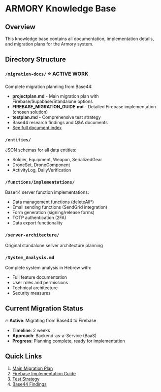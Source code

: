 # ARMORY Knowledge Base

## Overview

This knowledge base contains all documentation, implementation details, and migration plans for the Armory system.

## Directory Structure

### `/migration-docs/` ⭐ ACTIVE WORK
Complete migration planning from Base44:
- **projectplan.md** - Main migration plan with Firebase/Supabase/Standalone options
- **FIREBASE_MIGRATION_GUIDE.md** - Detailed Firebase implementation (chosen solution)
- **testplan.md** - Comprehensive test strategy
- Base44 research findings and Q&A documents
- [See full document index](./migration-docs/README.md)

### `/entities/`
JSON schemas for all data entities:
- Soldier, Equipment, Weapon, SerializedGear
- DroneSet, DroneComponent
- ActivityLog, DailyVerification

### `/functions/implementations/`
Base44 server function implementations:
- Data management functions (deleteAll*)
- Email sending functions (SendGrid integration)
- Form generation (signing/release forms)
- TOTP authentication (2FA)
- Data export functionality

### `/server-architecture/`
Original standalone server architecture planning

### `/System_Analysis.md`
Complete system analysis in Hebrew with:
- Full feature documentation
- User roles and permissions
- Technical architecture
- Security measures

## Current Migration Status

🔥 **Active**: Migrating from Base44 to Firebase
- **Timeline**: 2 weeks
- **Approach**: Backend-as-a-Service (BaaS) 
- **Progress**: Planning complete, ready for implementation

## Quick Links

1. [Main Migration Plan](./migration-docs/projectplan.md)
2. [Firebase Implementation Guide](./migration-docs/FIREBASE_MIGRATION_GUIDE.md)
3. [Test Strategy](./migration-docs/testplan.md)
4. [Base44 Findings](./migration-docs/BASE44_FINDINGS.md)